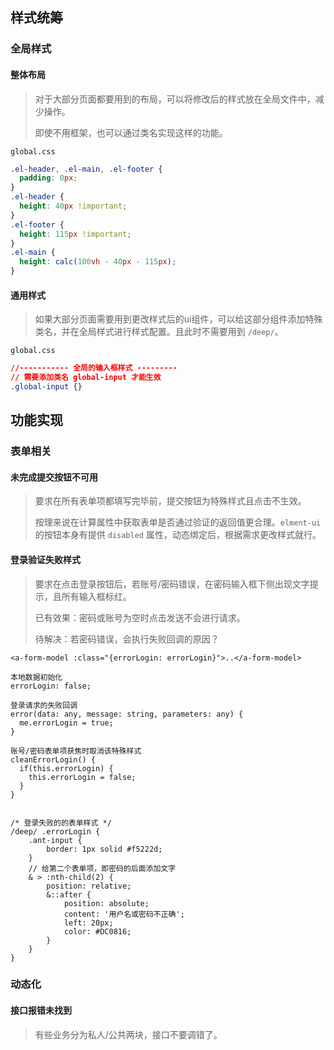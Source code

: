 ## 样式统筹

### 全局样式

#### 整体布局

> 对于大部分页面都要用到的布局，可以将修改后的样式放在全局文件中，减少操作。
>
> 即使不用框架，也可以通过类名实现这样的功能。

`global.css`

```css
.el-header, .el-main, .el-footer {
  padding: 0px;
}
.el-header {
  height: 40px !important;
}
.el-footer {
  height: 115px !important;
}
.el-main {
  height: calc(100vh - 40px - 115px);
}
```

#### 通用样式  

> 如果大部分页面需要用到更改样式后的ui组件，可以给这部分组件添加特殊类名，并在全局样式进行样式配置。且此时不需要用到 `/deep/`。

`global.css`

```css
//----------- 全局的输入框样式 --------- 
// 需要添加类名 global-input 才能生效
.global-input {}
```



## 功能实现

### 表单相关

#### 未完成提交按钮不可用

> 要求在所有表单项都填写完毕前，提交按钮为特殊样式且点击不生效。
>
> 按理来说在计算属性中获取表单是否通过验证的返回值更合理。`elment-ui` 的按钮本身有提供 `disabled` 属性，动态绑定后，根据需求更改样式就行。

#### 登录验证失败样式

> 要求在点击登录按钮后，若账号/密码错误，在密码输入框下侧出现文字提示，且所有输入框标红。
>
> 
>
> 已有效果：密码或账号为空时点击发送不会进行请求。
>
> 待解决：若密码错误，会执行失败回调的原因？

```vue
<a-form-model :class="{errorLogin: errorLogin}">..</a-form-model> 

本地数据初始化
errorLogin: false;

登录请求的失败回调
error(data: any, message: string, parameters: any) {
  me.errorLogin = true;
}

账号/密码表单项获焦时取消该特殊样式
cleanErrorLogin() {
  if(this.errorLogin) {
    this.errorLogin = false;
  }
}


/* 登录失败的的表单样式 */
/deep/ .errorLogin {
	.ant-input {
		border: 1px solid #f5222d;
	}
	// 给第二个表单项，即密码的后面添加文字
	& > :nth-child(2) {
		position: relative;
		&::after {
			position: absolute;
			content: '用户名或密码不正确';
			left: 20px;
			color: #DC0816;
		}
	}
}
```





### 动态化

#### 接口报错未找到  

> 有些业务分为私人/公共两块，接口不要调错了。 
